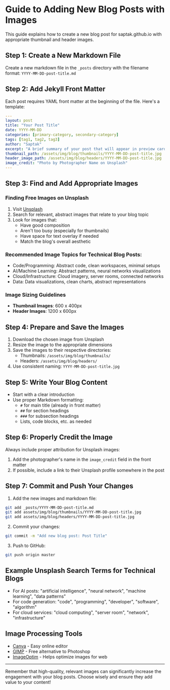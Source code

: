 # Guide to Adding New Blog Posts with Images

This guide explains how to create a new blog post for saptak.github.io with appropriate thumbnail and header images.

## Step 1: Create a New Markdown File

Create a new markdown file in the `_posts` directory with the filename format: `YYYY-MM-DD-post-title.md`

## Step 2: Add Jekyll Front Matter

Each post requires YAML front matter at the beginning of the file. Here's a template:

```yaml
---
layout: post
title: "Your Post Title"
date: YYYY-MM-DD
categories: [primary-category, secondary-category]
tags: [tag1, tag2, tag3]
author: "Saptak"
excerpt: "A brief summary of your post that will appear in preview cards and search results."
thumbnail_path: /assets/img/blog/thumbnails/YYYY-MM-DD-post-title.jpg
header_image_path: /assets/img/blog/headers/YYYY-MM-DD-post-title.jpg
image_credit: "Photo by Photographer Name on Unsplash"
---
```

## Step 3: Find and Add Appropriate Images

### Finding Free Images on Unsplash

1. Visit [Unsplash](https://unsplash.com)
2. Search for relevant, abstract images that relate to your blog topic
3. Look for images that:
   - Have good composition
   - Aren't too busy (especially for thumbnails)
   - Have space for text overlay if needed
   - Match the blog's overall aesthetic

### Recommended Image Topics for Technical Blog Posts:

- Code/Programming: Abstract code, clean workspaces, minimal setups
- AI/Machine Learning: Abstract patterns, neural networks visualizations
- Cloud/Infrastructure: Cloud imagery, server rooms, connected networks
- Data: Data visualizations, clean charts, abstract representations

### Image Sizing Guidelines

- **Thumbnail Images**: 600 x 400px
- **Header Images**: 1200 x 600px

## Step 4: Prepare and Save the Images

1. Download the chosen image from Unsplash
2. Resize the image to the appropriate dimensions
3. Save the images to their respective directories:
   - Thumbnails: `/assets/img/blog/thumbnails/`
   - Headers: `/assets/img/blog/headers/`
4. Use consistent naming: `YYYY-MM-DD-post-title.jpg`

## Step 5: Write Your Blog Content

- Start with a clear introduction
- Use proper Markdown formatting:
  - `#` for main title (already in front matter)
  - `##` for section headings
  - `###` for subsection headings
  - Lists, code blocks, etc. as needed

## Step 6: Properly Credit the Image

Always include proper attribution for Unsplash images:

1. Add the photographer's name in the `image_credit` field in the front matter
2. If possible, include a link to their Unsplash profile somewhere in the post

## Step 7: Commit and Push Your Changes

1. Add the new images and markdown file:
```bash
git add _posts/YYYY-MM-DD-post-title.md
git add assets/img/blog/thumbnails/YYYY-MM-DD-post-title.jpg
git add assets/img/blog/headers/YYYY-MM-DD-post-title.jpg
```

2. Commit your changes:
```bash
git commit -m "Add new blog post: Post Title"
```

3. Push to GitHub:
```bash
git push origin master
```

## Example Unsplash Search Terms for Technical Blogs

- For AI posts: "artificial intelligence", "neural network", "machine learning", "data patterns"
- For code generation: "code", "programming", "developer", "software", "algorithm"
- For cloud services: "cloud computing", "server room", "network", "infrastructure"

## Image Processing Tools

- [Canva](https://www.canva.com/) - Easy online editor
- [GIMP](https://www.gimp.org/) - Free alternative to Photoshop
- [ImageOptim](https://imageoptim.com/) - Helps optimize images for web

---

Remember that high-quality, relevant images can significantly increase the engagement with your blog posts. Choose wisely and ensure they add value to your content!
